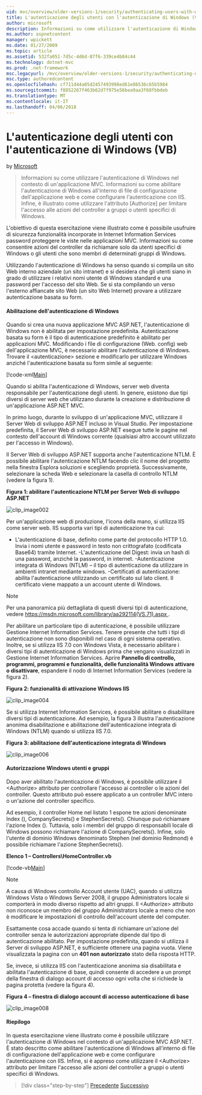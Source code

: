 ```yaml
---
uid: mvc/overview/older-versions-1/security/authenticating-users-with-windows-authentication-vb
title: L'autenticazione degli utenti con l'autenticazione di Windows (VB) | Documenti Microsoft
author: microsoft
description: Informazioni su come utilizzare l'autenticazione di Windows nel contesto di un'applicazione MVC. Viene descritto come abilitare l'autenticazione di Windows all'interno di co web dell'applicazione...
ms.author: aspnetcontent
manager: wpickett
ms.date: 01/27/2009
ms.topic: article
ms.assetid: 532fa051-7d5c-4d6d-87f6-339ce4b84c44
ms.technology: dotnet-mvc
ms.prod: .net-framework
msc.legacyurl: /mvc/overview/older-versions-1/security/authenticating-users-with-windows-authentication-vb
msc.type: authoredcontent
ms.openlocfilehash: cf711d44a05d2457493998ed61e86536c65b5984
ms.sourcegitcommit: f8852267f463b62d7f975e56bea9aa3f68fbbdeb
ms.translationtype: MT
ms.contentlocale: it-IT
ms.lasthandoff: 04/06/2018
---
```

<a name="authenticating-users-with-windows-authentication-vb"></a>L'autenticazione degli utenti con l'autenticazione di Windows (VB)
====================
by [Microsoft](https://github.com/microsoft)

> Informazioni su come utilizzare l'autenticazione di Windows nel contesto di un'applicazione MVC. Informazioni su come abilitare l'autenticazione di Windows all'interno di file di configurazione dell'applicazione web e come configurare l'autenticazione con IIS. Infine, è illustrato come utilizzare l'attributo [Authorize] per limitare l'accesso alle azioni del controller a gruppi o utenti specifici di Windows.


L'obiettivo di questa esercitazione viene illustrato come è possibile usufruire di sicurezza funzionalità incorporate in Internet Information Services password proteggere le viste nelle applicazioni MVC. Informazioni su come consentire azioni del controller da richiamare solo da utenti specifici di Windows o gli utenti che sono membri di determinati gruppi di Windows.

Utilizzando l'autenticazione di Windows ha senso quando si compila un sito Web interno aziendale (un sito intranet) e si desidera che gli utenti siano in grado di utilizzare i relativi nomi utente di Windows standard e una password per l'accesso del sito Web. Se si sta compilando un verso l'esterno affiancate sito Web (un sito Web Internet) provare a utilizzare autenticazione basata su form.

#### <a name="enabling-windows-authentication"></a>Abilitazione dell'autenticazione di Windows

Quando si crea una nuova applicazione MVC ASP.NET, l'autenticazione di Windows non è abilitata per impostazione predefinita. Autenticazione basata su form è il tipo di autenticazione predefinito è abilitato per applicazioni MVC. Modificando i file di configurazione (Web. config) web dell'applicazione MVC, è necessario abilitare l'autenticazione di Windows. Trovare il &lt;autenticazione&gt; sezione e modificarlo per utilizzare Windows anziché l'autenticazione basata su form simile al seguente:

[!code-xml[Main](authenticating-users-with-windows-authentication-vb/samples/sample1.xml)]

Quando si abilita l'autenticazione di Windows, server web diventa responsabile per l'autenticazione degli utenti. In genere, esistono due tipi diversi di server web che utilizzano durante la creazione e distribuzione di un'applicazione ASP.NET MVC.

In primo luogo, durante lo sviluppo di un'applicazione MVC, utilizzare il Server Web di sviluppo ASP.NET incluso in Visual Studio. Per impostazione predefinita, il Server Web di sviluppo ASP.NET esegue tutte le pagine nel contesto dell'account di Windows corrente (qualsiasi altro account utilizzato per l'accesso in Windows).

Il Server Web di sviluppo ASP.NET supporta anche l'autenticazione NTLM. È possibile abilitare l'autenticazione NTLM facendo clic il nome del progetto nella finestra Esplora soluzioni e scegliendo proprietà. Successivamente, selezionare la scheda Web e selezionare la casella di controllo NTLM (vedere la figura 1).

**Figura 1: abilitare l'autenticazione NTLM per Server Web di sviluppo ASP.NET**

![clip_image002](authenticating-users-with-windows-authentication-vb/_static/image1.jpg)

Per un'applicazione web di produzione, l'icona della mano, si utilizza IIS come server web. IIS supporta vari tipi di autenticazione tra cui:

- L'autenticazione di base, definito come parte del protocollo HTTP 1.0. Invia i nomi utente e password in testo non crittografato (codificata Base64) tramite Internet. -L'autenticazione del Digest: invia un hash di una password, anziché la password, in internet. -Autenticazione integrata di Windows (NTLM) – il tipo di autenticazione da utilizzare in ambienti intranet mediante windows. -Certificati di autenticazione: abilita l'autenticazione utilizzando un certificato sul lato client. Il certificato viene mappato a un account utente di Windows.

> [!NOTE] 
> 
> Per una panoramica più dettagliata di questi diversi tipi di autenticazione, vedere [ https://msdn.microsoft.com/library/aa292114(VS.71).aspx ](https://msdn.microsoft.com/library/aa292114(VS.71).aspx).


Per abilitare un particolare tipo di autenticazione, è possibile utilizzare Gestione Internet Information Services. Tenere presente che tutti i tipi di autenticazione non sono disponibili nel caso di ogni sistema operativo. Inoltre, se si utilizza IIS 7.0 con Windows Vista, è necessario abilitare i diversi tipi di autenticazione di Windows prima che vengano visualizzati in Gestione Internet Information Services. Aprire **Pannello di controllo, programmi, programmi e funzionalità, delle funzionalità Windows attivare o disattivare**, espandere il nodo di Internet Information Services (vedere la figura 2).

**Figura 2: funzionalità di attivazione Windows IIS**

![clip_image004](authenticating-users-with-windows-authentication-vb/_static/image2.jpg)

Se si utilizza Internet Information Services, è possibile abilitare o disabilitare diversi tipi di autenticazione. Ad esempio, la figura 3 illustra l'autenticazione anonima disabilitazione e abilitazione dell'autenticazione integrata di Windows (NTLM) quando si utilizza IIS 7.0.

**Figura 3: abilitazione dell'autenticazione integrata di Windows**

![clip_image006](authenticating-users-with-windows-authentication-vb/_static/image3.jpg)

#### <a name="authorizing-windows-users-and-groups"></a>Autorizzazione Windows utenti e gruppi

Dopo aver abilitato l'autenticazione di Windows, è possibile utilizzare il &lt;Authorize&gt; attributo per controllare l'accesso ai controller o le azioni del controller. Questo attributo può essere applicato a un controller MVC intero o un'azione del controller specifico.

Ad esempio, il controller Home nel listato 1 espone tre azioni denominate Index (), CompanySecrets() e StephenSecrets(). Chiunque può richiamare l'azione Index (). Tuttavia, solo i membri del gruppo di responsabili locale di Windows possono richiamare l'azione di CompanySecrets(). Infine, solo l'utente di dominio Windows denominato Stephen (nel dominio Redmond) è possibile richiamare l'azione StephenSecrets().

**Elenco 1 – Controllers\HomeController.vb**

[!code-vb[Main](authenticating-users-with-windows-authentication-vb/samples/sample2.vb)]

> [!NOTE]
> A causa di Windows controllo Account utente (UAC), quando si utilizza Windows Vista o Windows Server 2008, il gruppo Administrators locale si comporterà in modo diverso rispetto ad altri gruppi. Il &lt;Authorize&gt; attributo non riconosce un membro del gruppo Administrators locale a meno che non è modificare le impostazioni di controllo dell'account utente del computer.


Esattamente cosa accade quando si tenta di richiamare un'azione del controller senza le autorizzazioni appropriate dipende dal tipo di autenticazione abilitato. Per impostazione predefinita, quando si utilizza il Server di sviluppo ASP.NET, è sufficiente ottenere una pagina vuota. Viene visualizzata la pagina con un **401 non autorizzato** stato della risposta HTTP.

Se, invece, si utilizza IIS con l'autenticazione anonima sia disabilitata e abilitata l'autenticazione di base, quindi consente di accedere a un prompt della finestra di dialogo account di accesso ogni volta che si richiede la pagina protetta (vedere la figura 4).

**Figura 4 – finestra di dialogo account di accesso autenticazione di base**

![clip_image008](authenticating-users-with-windows-authentication-vb/_static/image4.jpg)

#### <a name="summary"></a>Riepilogo

In questa esercitazione viene illustrato come è possibile utilizzare l'autenticazione di Windows nel contesto di un'applicazione MVC ASP.NET. È stato descritto come abilitare l'autenticazione di Windows all'interno di file di configurazione dell'applicazione web e come configurare l'autenticazione con IIS. Infine, si è appreso come utilizzare il &lt;Authorize&gt; attributo per limitare l'accesso alle azioni del controller a gruppi o utenti specifici di Windows.

> [!div class="step-by-step"]
> [Precedente](authenticating-users-with-forms-authentication-vb.md)
> [Successivo](preventing-javascript-injection-attacks-vb.md)
